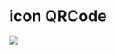 # icon QRCode

![](https://raw.githubusercontent.com/yoshiori/icon-qrcode/master/images/sample.png)
